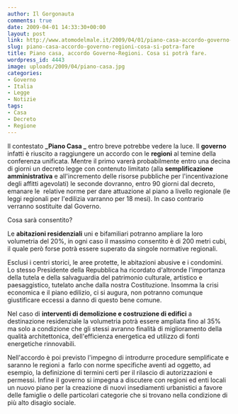 ```yaml
---
author: Il Gorgonauta
comments: true
date: 2009-04-01 14:33:30+00:00
layout: post
link: http://www.atomodelmale.it/2009/04/01/piano-casa-accordo-governo-regioni-cosa-si-potra-fare/
slug: piano-casa-accordo-governo-regioni-cosa-si-potra-fare
title: Piano casa, accordo Governo-Regioni. Cosa si potrà fare.
wordpress_id: 4443
image: uploads/2009/04/piano-casa.jpg
categories:
- Governo
- Italia
- Legge
- Notizie
tags:
- Casa
- Decreto
- Regione
---
```



Il contestato **_Piano Casa _** entro breve potrebbe vedere la luce. Il **governo** infatti è riuscito a raggiungere un accordo con le **regioni** al temine della conferenza unificata. Mentre il primo varerà probabilmente entro una decina di giorni un decreto legge con contenuto limitato (alla **semplificazione amministrativa** e all'incremento delle risorse pubbliche per l'incentivazione degli affitti agevolati) le seconde dovranno, entro 90 giorni dal decreto, emanare le  relative norme per dare attuazione al piano a livello regionale (le leggi regionali per l'edilizia varranno per 18 mesi). In caso contrario verranno sostituite dal Governo.

Cosa sarà consentito?

Le **abitazioni residenziali** uni e bifamiliari potranno ampliare la loro volumetria del 20%, in ogni caso il massimo consentito è di 200 metri cubi, il quale però forse potrà essere superato da singole normative regionali.

Esclusi i centri storici, le aree protette, le abitazioni abusive e i condomini. Lo stesso Presidente della Repubblica ha ricordato d'altronde l'importanza della tutela e della salvaguardia del patrimonio culturale, artistico e paesaggistico, tutelato anche dalla nostra Costituzione. Insomma la crisi economica e il piano edilizio, ci si augura, non potranno comunque  giustificare eccessi a danno di questo bene comune.

Nel caso di **interventi di demolizione e costruzione di edifici** a destinazione residenziale la volumetria potrà essere ampliata fino al 35% ma solo a condizione che gli stessi avranno finalità di miglioramento della qualità architettonica, dell'efficienza energetica ed utilizzo di fonti energetiche rinnovabili.

Nell'accordo è poi previsto l'impegno di introdurre procedure semplificate e saranno le regioni a  farlo con norme specifiche aventi ad oggetto, ad esempio, la definizione di termini certi per il rilascio di autorizzazioni e permessi. Infine il governo si impegna a discutere con regioni ed enti locali un nuovo piano per la creazione di nuovi insediamenti urbanistici a favore delle famiglie o delle particolari categorie che si trovano nella condizione di più alto disagio sociale.

